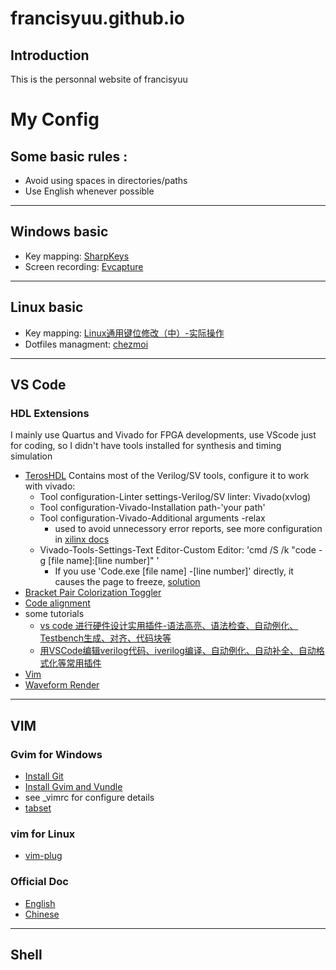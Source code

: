 # francisyuu.github.io
## Introduction
This is the personnal website of francisyuu
# My Config
## Some basic rules :  
- Avoid using spaces in directories/paths
- Use English whenever possible
---
## Windows basic
- Key mapping: [SharpKeys](https://github.com/randyrants/sharpkeys/releases)
- Screen recording: [Evcapture](https://www.ieway.cn/evcapture.html)
---
## Linux basic
- Key mapping: [Linux通用键位修改（中）-实际操作](https://www.bilibili.com/read/cv5156572/)
- Dotfiles managment: [chezmoi](https://www.chezmoi.io/quick-start/)
---
## VS Code
### HDL Extensions
I mainly use Quartus and Vivado for FPGA developments, use VScode just for coding, so I didn't have tools installed for synthesis and timing simulation
- [TerosHDL](https://terostechnology.github.io/terosHDLdoc/)
    Contains most of the Verilog/SV tools, configure it to work with vivado:
  - Tool configuration-Linter settings-Verilog/SV linter: Vivado(xvlog) 
  - Tool configuration-Vivado-Installation path-'your path'
  - Tool configuration-Vivado-Additional arguments -relax 
    - used to avoid unnecessory error reports, see more configuration in [xilinx docs](https://docs.xilinx.com/r/en-US/ug900-vivado-logic-simulation/xelab-xvhdl-and-xvlog-xsim-Command-Options)
  - Vivado-Tools-Settings-Text Editor-Custom Editor: 'cmd /S /k "code -g [file name]:[line number]" ' 
    - If you use 'Code.exe [file name] -[line number]' directly, it causes the page to freeze, [solution](https://www.zhihu.com/question/544908819)
- [Bracket Pair Colorization Toggler](https://marketplace.visualstudio.com/items?itemName=dzhavat.bracket-pair-toggler)
- [Code alignment](https://github.com/cpmcgrath/codealignment)
- some tutorials  
  - [vs code 进行硬件设计实用插件-语法高亮、语法检查、自动例化、Testbench生成、对齐、代码块等](https://blog.csdn.net/lum250/article/details/114662929)
  - [用VSCode编辑verilog代码、iverilog编译、自动例化、自动补全、自动格式化等常用插件](https://zhuanlan.zhihu.com/p/338497672)
- [Vim](https://github.com/VSCodeVim/Vim/blob/HEAD/ROADMAP.md)
- [Waveform Render](https://github.com/wavedrom/wavedrom)
---
## VIM
### Gvim for Windows
- [Install Git](https://zhuanlan.zhihu.com/p/242540359)
- [Install Gvim and Vundle](https://blog.csdn.net/qq_42240380/article/details/122406058)
- see _vimrc for configure details
- [tabset](https://blog.csdn.net/shell_picker/article/details/6073125)
### vim for Linux
- [vim-plug](https://github.com/junegunn/vim-plug)
### Official Doc
- [English](https://vimdoc.sourceforge.net/htmldoc/help.html)
- [Chinese](https://vimcdoc.netlify.app/help.html)
---
## Shell
